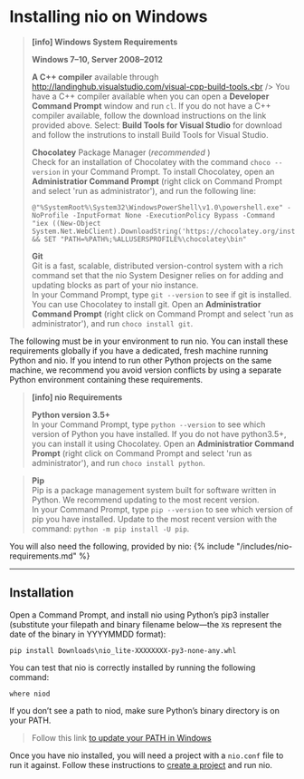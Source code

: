 # Installing nio on <span class="allow-caps">Windows</span>

> **[info] <span class="allow-caps">Windows</span> System Requirements**
>
> **Windows 7–10, Server 2008–2012**
>
> **A C++ compiler** available through http://landinghub.visualstudio.com/visual-cpp-build-tools.<br />
>You have a C++ compiler available when you can open a **Developer Command Prompt** window and run `cl`.
> If you do not have a C++ compiler available, follow the download instructions on the link provided above. Select: **Build Tools for Visual Studio** for download and follow the instrutions to install Build Tools for Visual Studio. 
>
> **Chocolatey** Package Manager (_recommended_ )<br />
> Check for an installation of Chocolatey with the command `choco --version` in your Command Prompt.
> To install Chocolatey, open an **Administratior Command Prompt** (right click on Command Prompt and select 'run as administrator'), and run the following line:
>```
>@"%SystemRoot%\System32\WindowsPowerShell\v1.0\powershell.exe" -NoProfile -InputFormat None -ExecutionPolicy Bypass -Command "iex ((New-Object System.Net.WebClient).DownloadString('https://chocolatey.org/install.ps1'))" && SET "PATH=%PATH%;%ALLUSERSPROFILE%\chocolatey\bin"
>```  
>
> **Git**<br />
>    Git is a fast, scalable, distributed version-control system with a rich command set that the nio System Designer relies on for adding and updating blocks as part of your nio instance.<br />
>    In your Command Prompt, type `git --version` to see if git is installed.
>    You can use Chocolatey to install git. Open an **Administratior Command Prompt** (right click on Command Prompt and select 'run as administrator'), and run `choco install git`.
>

The following must be in your environment to run nio. You can install these requirements globally if you have a dedicated, fresh machine running Python and nio. If you intend to run other Python projects on the same machine, we recommend you avoid version conflicts by using a separate Python environment containing these requirements.

> **[info] nio Requirements**
>
> **Python version 3.5+**<br />
>    In your Command Prompt, type `python --version` to see which version of Python you have installed.
>    If you do not have python3.5+, you can install it using Chocolatey. Open an **Administratior Command Prompt** (right click on Command Prompt and select 'run as administrator'), and run `choco install python`.

> **Pip**<br />
>    Pip is a package management system built for software written in Python. We recommend updating to the most recent version.<br />
>    In your Command Prompt, type `pip --version` to see which version of pip you have installed.
>    Update to the most recent version with the command: `python -m pip install -U pip`.


You will also need the following, provided by nio:
{% include "/includes/nio-requirements.md" %}

---
## Installation

Open a Command Prompt, and install nio using Python’s pip3 installer (substitute your filepath and binary filename below—the `X`s represent the date of the binary in YYYYMMDD format):
```
pip install Downloads\nio_lite-XXXXXXXX-py3-none-any.whl
```
You can test that nio is correctly installed by running the following command:
```
where niod
```
If you don’t see a path to niod, make sure Python’s binary directory is on your PATH.

> Follow this link [to update your PATH in Windows](https://msdn.microsoft.com/en-us/library/aa922003.aspx)

Once you have nio installed, you will need a project with a `nio.conf` file to run it against. Follow these instructions to [create a project](/running-nio/locally.md) and run nio.
